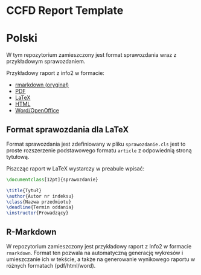 CCFD Report Template
====================

# Polski

W tym repozytorium zamieszczony jest format sprawozdania wraz z przykładowym sprawozdaniem.

Przykładowy raport z info2 w formacie:

- [rmarkdown (oryginał)](https://github.com/ccfd/report-template/archive/master.zip)
- [PDF](https://github.com/ccfd/report-template/blob/auto/pdf/info2.pdf?raw=true)
- [LaTeX](https://github.com/ccfd/report-template/archive/auto/latex.zip)
- [HTML](https://github.com/ccfd/report-template/archive/auto/html.zip)
- [Word/OpenOffice](https://github.com/ccfd/report-template/blob/auto/word/info2.docx?raw=true)

## Format sprawozdania dla LaTeX

Format sprawozdania jest zdefiniowany w pliku `sprawozdanie.cls` jest to proste rozszerzenie podstawowego formatu `article` z odpowiednią stroną tytułową.

Piszcząc raport w LaTeX wystarczy w preabule wpisać:
```latex
\documentclass[12pt]{sprawozdanie}

\title{Tytuł}
\author{Autor nr indeksu}
\class{Nazwa przedmiotu}
\deadline{Termin oddania}
\instructor{Prowadzący}
```

## R-Markdown

W repozytorium zamieszczony jest przykładowy raport z Info2 w formacie `rmarkdown`.
Format ten pozwala na automatyczną generację wykresów i umieszczanie ich w tekście, a także na generowanie wynikowego raportu w różnych formatach (pdf/html/word).
